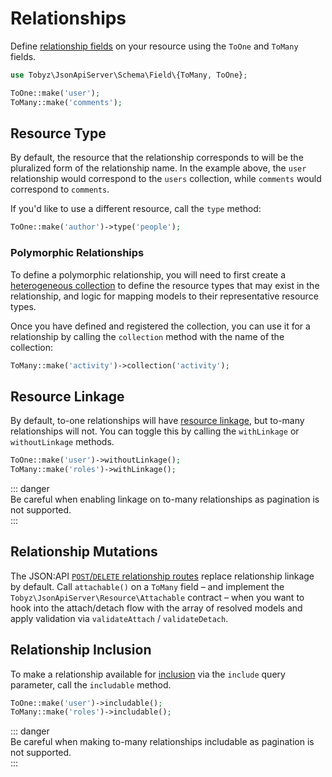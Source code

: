# Relationships

Define
[relationship fields](https://jsonapi.org/format/#document-resource-object-relationships)
on your resource using the `ToOne` and `ToMany` fields.

```php
use Tobyz\JsonApiServer\Schema\Field\{ToMany, ToOne};

ToOne::make('user');
ToMany::make('comments');
```

## Resource Type

By default, the resource that the relationship corresponds to will be the
pluralized form of the relationship name. In the example above, the `user`
relationship would correspond to the `users` collection, while `comments` would
correspond to `comments`.

If you'd like to use a different resource, call the `type` method:

```php
ToOne::make('author')->type('people');
```

### Polymorphic Relationships

To define a polymorphic relationship, you will need to first create a
[heterogeneous collection](collections.md) to define the resource types that may
exist in the relationship, and logic for mapping models to their representative
resource types.

Once you have defined and registered the collection, you can use it for a
relationship by calling the `collection` method with the name of the collection:

```php
ToMany::make('activity')->collection('activity');
```

## Resource Linkage

By default, to-one relationships will have
[resource linkage](https://jsonapi.org/format/#document-resource-object-linkage),
but to-many relationships will not. You can toggle this by calling the
`withLinkage` or `withoutLinkage` methods.

```php
ToOne::make('user')->withoutLinkage();
ToMany::make('roles')->withLinkage();
```

::: danger  
Be careful when enabling linkage on to-many relationships as pagination is not
supported.  
:::

## Relationship Mutations

The JSON:API
[`POST`/`DELETE` relationship routes](https://jsonapi.org/format/#crud-updating-relationships)
replace relationship linkage by default. Call `attachable()` on a `ToMany` field
– and implement the `Tobyz\JsonApiServer\Resource\Attachable` contract – when
you want to hook into the attach/detach flow with the array of resolved models
and apply validation via `validateAttach` / `validateDetach`.

## Relationship Inclusion

To make a relationship available for
[inclusion](https://jsonapi.org/format/#fetching-includes) via the `include`
query parameter, call the `includable` method.

```php
ToOne::make('user')->includable();
ToMany::make('roles')->includable();
```

::: danger  
Be careful when making to-many relationships includable as pagination is not
supported.  
:::
